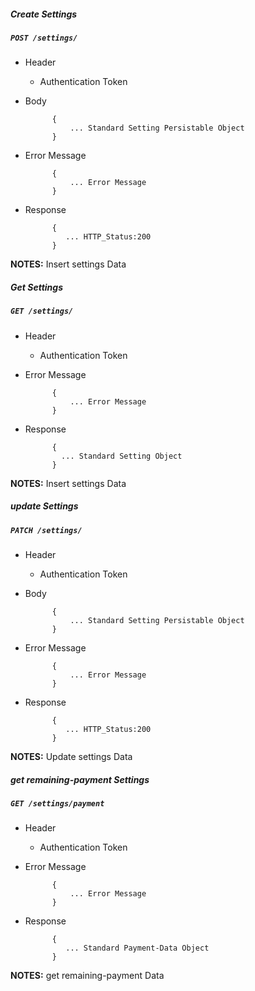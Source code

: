 ##### Create Settings

##### `POST /settings/`
+ Header
	- Authentication Token

+ Body

            {
                ... Standard Setting Persistable Object
            }
+ Error Message

			{
				... Error Message
			}             
+ Response

            {
               ... HTTP_Status:200
            }
**NOTES:** Insert settings Data    

##### Get Settings

##### `GET /settings/`
+ Header
	- Authentication Token

+ Error Message

			{
				... Error Message
			}             
+ Response

            {
              ... Standard Setting Object
			}
**NOTES:** Insert settings Data 

##### update Settings           
            
##### `PATCH /settings/`
+ Header 
	- Authentication Token
	
+ Body

            {
                ... Standard Setting Persistable Object
            }
+ Error Message

			{
				... Error Message
			}             
+ Response

            {
               ... HTTP_Status:200
            }
**NOTES:** Update settings Data

##### get remaining-payment Settings           
            
##### `GET /settings/payment`
+ Header 
	- Authentication Token
	
+ Error Message

			{
				... Error Message
			}             
+ Response

            {
               ... Standard Payment-Data Object
            }
**NOTES:** get remaining-payment Data 
